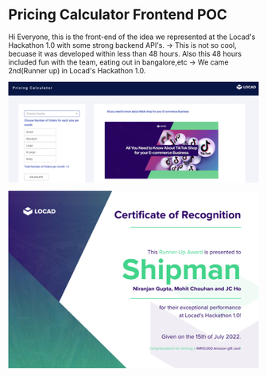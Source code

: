 # Pricing Calculator Frontend POC

Hi Everyone, this is the front-end of the idea we represented at the Locad's Hackathon 1.0 with some strong backend API's.
-> This is not so cool, becuase it was developed within less than 48 hours. Also this 48 hours included fun with the team, eating out in bangalore,etc
-> We came 2nd(Runner up) in Locad's Hackathon 1.0.

![Screenshot](screenshot1.png)


![Screenshot](runner_up.png)
